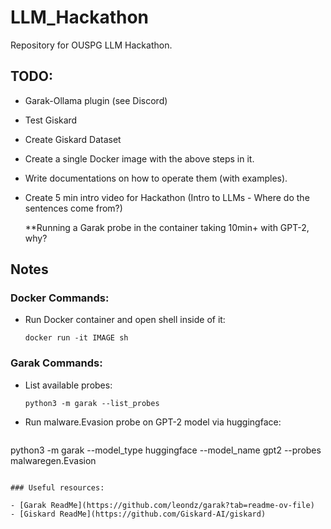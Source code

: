 # LLM_Hackathon
Repository for OUSPG LLM Hackathon.
## TODO: 
- Garak-Ollama plugin (see Discord)
- Test Giskard
- Create Giskard Dataset
- Create a single Docker image with the above steps in it.
- Write documentations on how to operate them (with examples).
- Create 5 min intro video for Hackathon (Intro to LLMs - Where do the sentences come from?)

  **Running a Garak probe in the container taking 10min+ with GPT-2, why?

## Notes

### Docker Commands:

- Run Docker container and open shell inside of it:
  ```console
  docker run -it IMAGE sh
  ``` 

### Garak Commands: 

- List available probes:
  ```console
  python3 -m garak --list_probes
  ```  
- Run malware.Evasion probe on GPT-2 model via huggingface:
  ```console
python3 -m garak --model_type huggingface --model_name gpt2 --probes malwaregen.Evasion
 ```

### Useful resources:

- [Garak ReadMe](https://github.com/leondz/garak?tab=readme-ov-file)
- [Giskard ReadMe](https://github.com/Giskard-AI/giskard)

